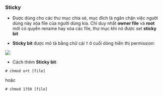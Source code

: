 ### Sticky

- Được dùng cho các thư mục chia sẻ, mục đích là ngăn chặn việc người dùng này xóa file của người dùng kia. Chỉ duy nhất **owner file** và **root** mới có quyền rename hay xóa các file, thư mục khi nó được set **sticky bit**

- **Sticky bit** được mô tả bằng chữ cái ``T`` ở cuối dòng hiển thị permission:

<img src="https://github.com/vjnkvt/Images/blob/master/11111.png">

- Cách thêm **Sticky bit**:

``# chmod o+t [file]``

hoặc

``# chmod 1750 [file]``
